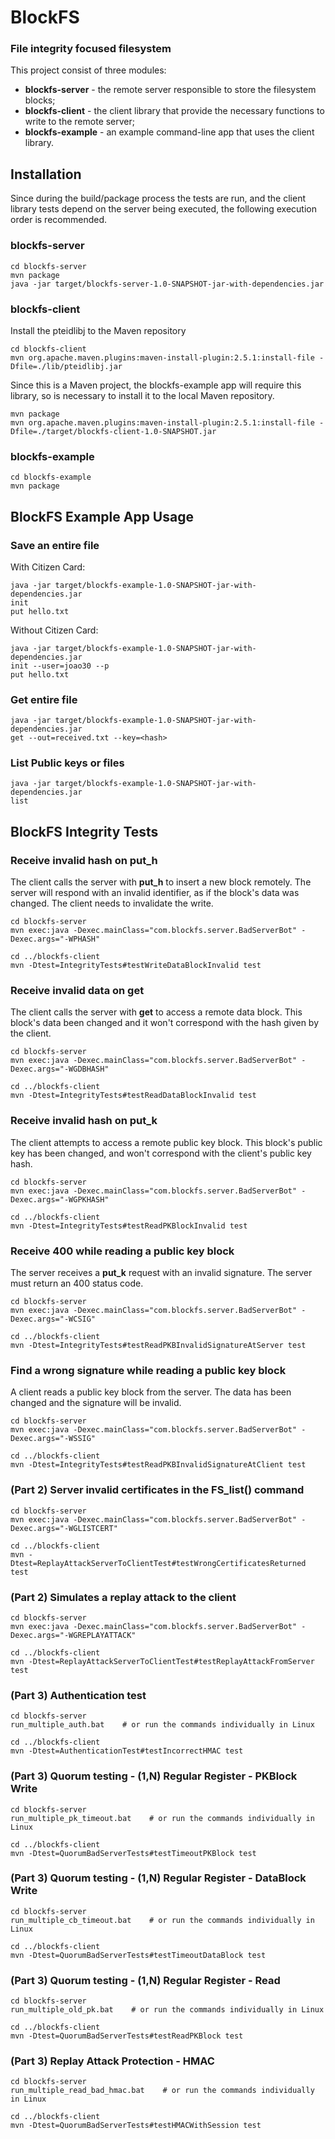 # BlockFS

### File integrity focused filesystem

This project consist of three modules:

 - **blockfs-server** - the remote server responsible to store the filesystem blocks;
 - **blockfs-client** - the client library that provide the necessary functions to write to the remote server;
 - **blockfs-example** - an example command-line app that uses the client library.

## Installation
Since during the build/package process the tests are run, and the client library tests depend on the server being executed, the following execution order is recommended.

### blockfs-server
```
cd blockfs-server
mvn package
java -jar target/blockfs-server-1.0-SNAPSHOT-jar-with-dependencies.jar
```

### blockfs-client

Install the pteidlibj to the Maven repository
```
cd blockfs-client
mvn org.apache.maven.plugins:maven-install-plugin:2.5.1:install-file -Dfile=./lib/pteidlibj.jar
```
Since this is a Maven project, the blockfs-example app will require this library, so is necessary to install it to the local Maven repository.
```
mvn package
mvn org.apache.maven.plugins:maven-install-plugin:2.5.1:install-file -Dfile=./target/blockfs-client-1.0-SNAPSHOT.jar
```

### blockfs-example
```
cd blockfs-example
mvn package
```

## BlockFS Example App Usage

### Save an entire file
With Citizen Card:
```
java -jar target/blockfs-example-1.0-SNAPSHOT-jar-with-dependencies.jar
init
put hello.txt
```
Without Citizen Card:
```
java -jar target/blockfs-example-1.0-SNAPSHOT-jar-with-dependencies.jar
init --user=joao30 --p
put hello.txt
```

### Get entire file
```
java -jar target/blockfs-example-1.0-SNAPSHOT-jar-with-dependencies.jar
get --out=received.txt --key=<hash>
```
### List Public keys or files
```
java -jar target/blockfs-example-1.0-SNAPSHOT-jar-with-dependencies.jar
list
```

## BlockFS Integrity Tests

### Receive invalid hash on put_h
The client calls the server with **put_h** to insert a new block remotely. The server will respond with an invalid identifier, as if the block's data was changed. The client needs to invalidate the write.

```
cd blockfs-server
mvn exec:java -Dexec.mainClass="com.blockfs.server.BadServerBot" -Dexec.args="-WPHASH"

cd ../blockfs-client
mvn -Dtest=IntegrityTests#testWriteDataBlockInvalid test
```


### Receive invalid data on get
The client calls the server with **get** to access a remote data block. This block's data been changed and it won't correspond with the hash given by the client.

```
cd blockfs-server
mvn exec:java -Dexec.mainClass="com.blockfs.server.BadServerBot" -Dexec.args="-WGDBHASH"

cd ../blockfs-client
mvn -Dtest=IntegrityTests#testReadDataBlockInvalid test
```


### Receive invalid hash on put_k
The client attempts to access a remote public key block. This block's public key has been changed, and won't correspond with the
client's public key hash.

```
cd blockfs-server
mvn exec:java -Dexec.mainClass="com.blockfs.server.BadServerBot" -Dexec.args="-WGPKHASH"

cd ../blockfs-client
mvn -Dtest=IntegrityTests#testReadPKBlockInvalid test
```


### Receive 400 while reading a public key block
The server receives a **put_k** request with an invalid signature. The server must return an 400 status code.

```
cd blockfs-server
mvn exec:java -Dexec.mainClass="com.blockfs.server.BadServerBot" -Dexec.args="-WCSIG"

cd ../blockfs-client
mvn -Dtest=IntegrityTests#testReadPKBInvalidSignatureAtServer test
```


### Find a wrong signature while reading a public key block
A client reads a public key block from the server. The data has been changed and the signature will be invalid.

```
cd blockfs-server
mvn exec:java -Dexec.mainClass="com.blockfs.server.BadServerBot" -Dexec.args="-WSSIG"

cd ../blockfs-client
mvn -Dtest=IntegrityTests#testReadPKBInvalidSignatureAtClient test
```

### (Part 2) Server invalid certificates in the FS_list() command
```
cd blockfs-server
mvn exec:java -Dexec.mainClass="com.blockfs.server.BadServerBot" -Dexec.args="-WGLISTCERT"

cd ../blockfs-client
mvn -Dtest=ReplayAttackServerToClientTest#testWrongCertificatesReturned test
```

### (Part 2) Simulates a replay attack to the client
```
cd blockfs-server
mvn exec:java -Dexec.mainClass="com.blockfs.server.BadServerBot" -Dexec.args="-WGREPLAYATTACK"

cd ../blockfs-client
mvn -Dtest=ReplayAttackServerToClientTest#testReplayAttackFromServer test
```

### (Part 3) Authentication test 
```
cd blockfs-server
run_multiple_auth.bat    # or run the commands individually in Linux

cd ../blockfs-client
mvn -Dtest=AuthenticationTest#testIncorrectHMAC test
```

### (Part 3) Quorum testing - (1,N) Regular Register - PKBlock Write
```
cd blockfs-server
run_multiple_pk_timeout.bat    # or run the commands individually in Linux

cd ../blockfs-client
mvn -Dtest=QuorumBadServerTests#testTimeoutPKBlock test
```

### (Part 3) Quorum testing - (1,N) Regular Register - DataBlock Write
```
cd blockfs-server
run_multiple_cb_timeout.bat    # or run the commands individually in Linux

cd ../blockfs-client
mvn -Dtest=QuorumBadServerTests#testTimeoutDataBlock test
```

### (Part 3) Quorum testing - (1,N) Regular Register - Read
```
cd blockfs-server
run_multiple_old_pk.bat    # or run the commands individually in Linux

cd ../blockfs-client
mvn -Dtest=QuorumBadServerTests#testReadPKBlock test
```

### (Part 3) Replay Attack Protection - HMAC
```
cd blockfs-server
run_multiple_read_bad_hmac.bat    # or run the commands individually in Linux

cd ../blockfs-client
mvn -Dtest=QuorumBadServerTests#testHMACWithSession test
```
